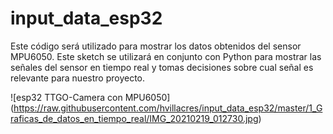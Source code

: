 # input_data_esp32
Este código será utilizado para mostrar los datos obtenidos del sensor MPU6050. Este sketch se utilizará en conjunto con Python para mostrar las señales del sensor en tiempo real y tomas decisiones sobre cual señal es relevante para nuestro proyecto.

![esp32 TTGO-Camera con MPU6050]
(https://raw.githubusercontent.com/hvillacres/input_data_esp32/master/1_Graficas_de_datos_en_tiempo_real/IMG_20210219_012730.jpg)
